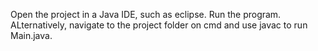 Open the project in a Java IDE, such as eclipse. Run the program.
ALternatively, navigate to the project folder on cmd and use javac to run Main.java.
